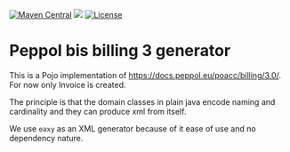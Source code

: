 [![Maven Central](https://maven-badges.herokuapp.com/maven-central/no.digipost/peppol-bis-billing-3-generator/badge.svg)](https://maven-badges.herokuapp.com/maven-central/no.digipost/peppol-bis-billing-3-generator)
![](https://github.com/digipost/peppol-bis-billing-3-generator/workflows/Build%20and%20deploy/badge.svg)
[![License](https://img.shields.io/badge/license-Apache%202-blue)](https://github.com/digipost/peppol-bis-billing-3-generator/blob/master/LICENCE)

# Peppol bis billing 3 generator

This is a Pojo implementation of https://docs.peppol.eu/poacc/billing/3.0/. For now
only Invoice is created.

The principle is that the domain classes in plain java encode naming and cardinality
and they can produce xml from itself. 

We use `eaxy` as an XML generator because of
it ease of use and no dependency nature. 

